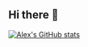 ## Hi there 👋

[![Alex's GitHub stats](https://github-readme-stats.vercel.app/api?username=acl-24)](https://github.com/anuraghazra/github-readme-stats)
